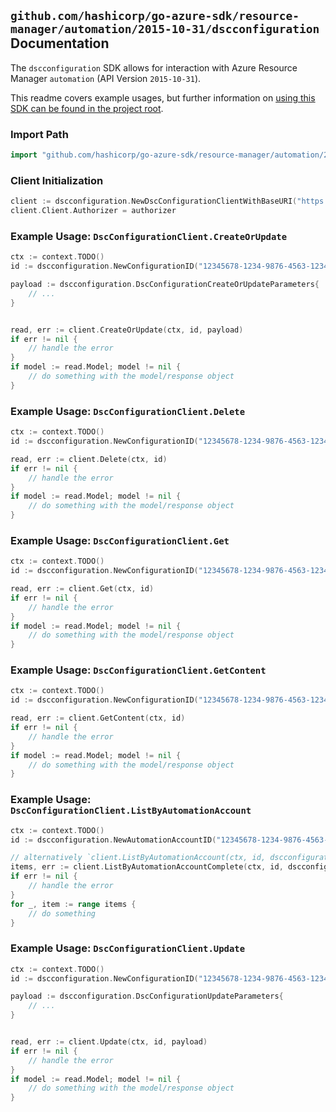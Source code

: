 
## `github.com/hashicorp/go-azure-sdk/resource-manager/automation/2015-10-31/dscconfiguration` Documentation

The `dscconfiguration` SDK allows for interaction with Azure Resource Manager `automation` (API Version `2015-10-31`).

This readme covers example usages, but further information on [using this SDK can be found in the project root](https://github.com/hashicorp/go-azure-sdk/tree/main/docs).

### Import Path

```go
import "github.com/hashicorp/go-azure-sdk/resource-manager/automation/2015-10-31/dscconfiguration"
```


### Client Initialization

```go
client := dscconfiguration.NewDscConfigurationClientWithBaseURI("https://management.azure.com")
client.Client.Authorizer = authorizer
```


### Example Usage: `DscConfigurationClient.CreateOrUpdate`

```go
ctx := context.TODO()
id := dscconfiguration.NewConfigurationID("12345678-1234-9876-4563-123456789012", "example-resource-group", "automationAccountValue", "configurationValue")

payload := dscconfiguration.DscConfigurationCreateOrUpdateParameters{
	// ...
}


read, err := client.CreateOrUpdate(ctx, id, payload)
if err != nil {
	// handle the error
}
if model := read.Model; model != nil {
	// do something with the model/response object
}
```


### Example Usage: `DscConfigurationClient.Delete`

```go
ctx := context.TODO()
id := dscconfiguration.NewConfigurationID("12345678-1234-9876-4563-123456789012", "example-resource-group", "automationAccountValue", "configurationValue")

read, err := client.Delete(ctx, id)
if err != nil {
	// handle the error
}
if model := read.Model; model != nil {
	// do something with the model/response object
}
```


### Example Usage: `DscConfigurationClient.Get`

```go
ctx := context.TODO()
id := dscconfiguration.NewConfigurationID("12345678-1234-9876-4563-123456789012", "example-resource-group", "automationAccountValue", "configurationValue")

read, err := client.Get(ctx, id)
if err != nil {
	// handle the error
}
if model := read.Model; model != nil {
	// do something with the model/response object
}
```


### Example Usage: `DscConfigurationClient.GetContent`

```go
ctx := context.TODO()
id := dscconfiguration.NewConfigurationID("12345678-1234-9876-4563-123456789012", "example-resource-group", "automationAccountValue", "configurationValue")

read, err := client.GetContent(ctx, id)
if err != nil {
	// handle the error
}
if model := read.Model; model != nil {
	// do something with the model/response object
}
```


### Example Usage: `DscConfigurationClient.ListByAutomationAccount`

```go
ctx := context.TODO()
id := dscconfiguration.NewAutomationAccountID("12345678-1234-9876-4563-123456789012", "example-resource-group", "automationAccountValue")

// alternatively `client.ListByAutomationAccount(ctx, id, dscconfiguration.DefaultListByAutomationAccountOperationOptions())` can be used to do batched pagination
items, err := client.ListByAutomationAccountComplete(ctx, id, dscconfiguration.DefaultListByAutomationAccountOperationOptions())
if err != nil {
	// handle the error
}
for _, item := range items {
	// do something
}
```


### Example Usage: `DscConfigurationClient.Update`

```go
ctx := context.TODO()
id := dscconfiguration.NewConfigurationID("12345678-1234-9876-4563-123456789012", "example-resource-group", "automationAccountValue", "configurationValue")

payload := dscconfiguration.DscConfigurationUpdateParameters{
	// ...
}


read, err := client.Update(ctx, id, payload)
if err != nil {
	// handle the error
}
if model := read.Model; model != nil {
	// do something with the model/response object
}
```
